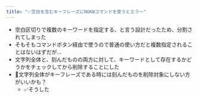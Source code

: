 ```yaml
---
title: "✅空白を含むキーフレーズにNGKWコマンドを使うとエラー"
---
```


- 空白区切りで複数のキーワードを指定する、と言う設計だったため、分割されてしまった
- そもそもコマンドボタン経由で使うので普通の使い方だと複数指定されることはないはずだが…
- 文字列全体と、刻んだものの両方に対して、キーワードとして存在するかどうかをチェックしてから削除することにした
- 🤔文字列全体がキーフレーズである時には刻んだものを削除対象にしない方がいいかも？
    - ✅そうした
